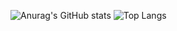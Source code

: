
![Anurag's GitHub stats](https://github-readme-stats.vercel.app/api?username=AllTheGreat&theme=midnight-purple&show_icons=true)
![Top Langs](https://github-readme-stats.vercel.app/api/top-langs/?username=AllTheGreat&hide_progress=false&theme=midnight-purple&layout=Donut)


